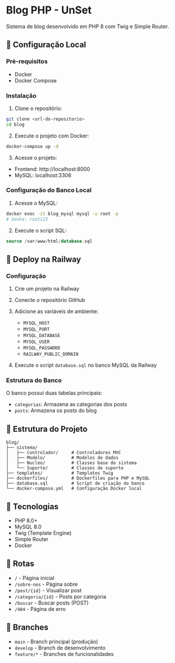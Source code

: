 # Blog PHP - UnSet

Sistema de blog desenvolvido em PHP 8 com Twig e Simple Router.

## 🚀 Configuração Local

### Pré-requisitos
- Docker
- Docker Compose

### Instalação

1. Clone o repositório:
```bash
git clone <url-do-repositorio>
cd blog
```

2. Execute o projeto com Docker:
```bash
docker-compose up -d
```

3. Acesse o projeto:
- Frontend: http://localhost:8000
- MySQL: localhost:3306

### Configuração do Banco Local

1. Acesse o MySQL:
```bash
docker exec -it blog_mysql mysql -u root -p
# Senha: root123
```

2. Execute o script SQL:
```sql
source /var/www/html/database.sql
```

## 🚂 Deploy na Railway

### Configuração

1. Crie um projeto na Railway
2. Conecte o repositório GitHub
3. Adicione as variáveis de ambiente:
   - `MYSQL_HOST`
   - `MYSQL_PORT`
   - `MYSQL_DATABASE`
   - `MYSQL_USER`
   - `MYSQL_PASSWORD`
   - `RAILWAY_PUBLIC_DOMAIN`

4. Execute o script `database.sql` no banco MySQL da Railway

### Estrutura do Banco

O banco possui duas tabelas principais:
- `categorias`: Armazena as categorias dos posts
- `posts`: Armazena os posts do blog

## 📁 Estrutura do Projeto

```
blog/
├── sistema/
│   ├── Controlador/     # Controladores MVC
│   ├── Modelo/          # Modelos de dados
│   ├── Nucleo/          # Classes base do sistema
│   └── Suporte/         # Classes de suporte
├── templates/           # Templates Twig
├── dockerfiles/         # Dockerfiles para PHP e MySQL
├── database.sql         # Script de criação do banco
└── docker-compose.yml   # Configuração Docker local
```

## 🔧 Tecnologias

- PHP 8.0+
- MySQL 8.0
- Twig (Template Engine)
- Simple Router
- Docker

## 📝 Rotas

- `/` - Página inicial
- `/sobre-nos` - Página sobre
- `/post/{id}` - Visualizar post
- `/categoria/{id}` - Posts por categoria
- `/buscar` - Buscar posts (POST)
- `/404` - Página de erro

## 🌿 Branches

- `main` - Branch principal (produção)
- `develop` - Branch de desenvolvimento
- `feature/*` - Branches de funcionalidades
